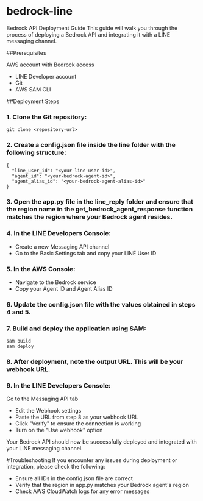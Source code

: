 # bedrock-line
Bedrock API Deployment Guide
This guide will walk you through the process of deploying a Bedrock API and integrating it with a LINE messaging channel.

##Prerequisites

AWS account with Bedrock access
- LINE Developer account
- Git
- AWS SAM CLI

##Deployment Steps

### 1. Clone the Git repository:
```
git clone <repository-url>
```

### 2. Create a config.json file inside the line folder with the following structure:
```
{
  "line_user_id": "<your-line-user-id>",
  "agent_id": "<your-bedrock-agent-id>",
  "agent_alias_id": "<your-bedrock-agent-alias-id>"
}
```

### 3. Open the app.py file in the line_reply folder and ensure that the region name in the get_bedrock_agent_response function matches the region where your Bedrock agent resides.

### 4. In the LINE Developers Console:
- Create a new Messaging API channel
- Go to the Basic Settings tab and copy your LINE User ID


### 5. In the AWS Console:
- Navigate to the Bedrock service
- Copy your Agent ID and Agent Alias ID


### 6. Update the config.json file with the values obtained in steps 4 and 5.
### 7. Build and deploy the application using SAM:
```
sam build
sam deploy
```
### 8. After deployment, note the output URL. This will be your webhook URL.
### 9. In the LINE Developers Console:

Go to the Messaging API tab
- Edit the Webhook settings
- Paste the URL from step 8 as your webhook URL
- Click "Verify" to ensure the connection is working
- Turn on the "Use webhook" option



Your Bedrock API should now be successfully deployed and integrated with your LINE messaging channel.

#Troubleshooting
If you encounter any issues during deployment or integration, please check the following:

- Ensure all IDs in the config.json file are correct
- Verify that the region in app.py matches your Bedrock agent's region
- Check AWS CloudWatch logs for any error messages
